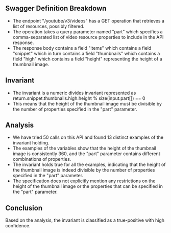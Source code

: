 ## Swagger Definition Breakdown
- The endpoint "/youtube/v3/videos" has a GET operation that retrieves a list of resources, possibly filtered.
- The operation takes a query parameter named "part" which specifies a comma-separated list of video resource properties to include in the API response.
- The response body contains a field "items" which contains a field "snippet" which in turn contains a field "thumbnails" which contains a field "high" which contains a field "height" representing the height of a thumbnail image.

## Invariant
- The invariant is a numeric divides invariant represented as return.snippet.thumbnails.high.height % size(input.part[]) == 0
- This means that the height of the thumbnail image must be divisible by the number of properties specified in the "part" parameter.

## Analysis
- We have tried 50 calls on this API and found 13 distinct examples of the invariant holding.
- The examples of the variables show that the height of the thumbnail image is consistently 360, and the "part" parameter contains different combinations of properties.
- The invariant holds true for all the examples, indicating that the height of the thumbnail image is indeed divisible by the number of properties specified in the "part" parameter.
- The specification does not explicitly mention any restrictions on the height of the thumbnail image or the properties that can be specified in the "part" parameter.

## Conclusion
Based on the analysis, the invariant is classified as a true-positive with high confidence.

